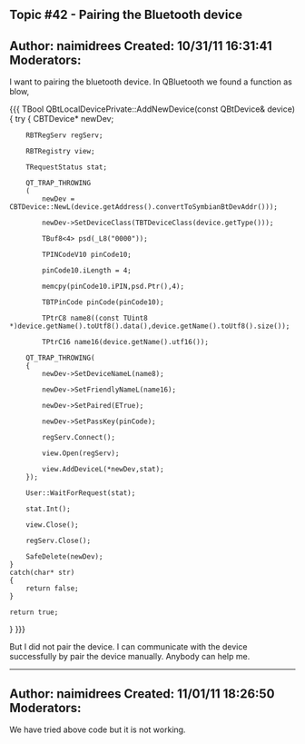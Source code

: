 Topic #42 - Pairing the Bluetooth device
----------------------------------------------------------------------------
Author:     naimidrees
Created:    10/31/11 16:31:41
Moderators:
----------------------------------------------------------------------------

I want to pairing the bluetooth device. In QBluetooth we found a function as blow,

{{{
TBool QBtLocalDevicePrivate::AddNewDevice(const QBtDevice& device)
{
    try
    {
        CBTDevice* newDev;

        RBTRegServ regServ;

        RBTRegistry view;

        TRequestStatus stat;

        QT_TRAP_THROWING
        (
            newDev = CBTDevice::NewL(device.getAddress().convertToSymbianBtDevAddr()));

            newDev->SetDeviceClass(TBTDeviceClass(device.getType()));

            TBuf8<4> psd(_L8("0000"));

            TPINCodeV10 pinCode10;

            pinCode10.iLength = 4;

            memcpy(pinCode10.iPIN,psd.Ptr(),4);

            TBTPinCode pinCode(pinCode10);

            TPtrC8 name8((const TUint8 *)device.getName().toUtf8().data(),device.getName().toUtf8().size());

            TPtrC16 name16(device.getName().utf16());

        QT_TRAP_THROWING(
        {
            newDev->SetDeviceNameL(name8);

            newDev->SetFriendlyNameL(name16);

            newDev->SetPaired(ETrue);

            newDev->SetPassKey(pinCode);

            regServ.Connect();

            view.Open(regServ);

            view.AddDeviceL(*newDev,stat);
        });

        User::WaitForRequest(stat);

        stat.Int();

        view.Close();

        regServ.Close();

        SafeDelete(newDev);
    }
    catch(char* str)
    {
        return false;
    }

    return true;
}
}}}

But I did not pair the device. I can communicate with the device successfully by pair the device manually.
Anybody can help me.

----------------------------------------------------------------------------
Author:     naimidrees
Created:    11/01/11 18:26:50
Moderators:
----------------------------------------------------------------------------

We have tried above code but it is not working.


